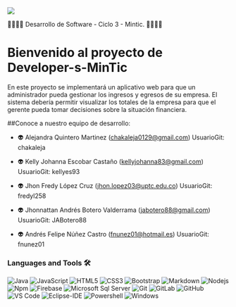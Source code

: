 
<img align="center" src="https://www.software-mantenimiento.com/wp-content/uploads/2021/01/la-diferencia-entre-el-desarrollo-de-software-6.jpg"> 


 🔮🔮🔮🔮 Desarrollo de Software - Ciclo 3 - Mintic. 🔮🔮🔮🔮

# Bienvenido al proyecto  de Developer-s-MinTic 

En este proyecto se implementará un aplicativo web para que un administrador pueda gestionar los ingresos y egresos de su empresa. El sistema debería permitir visualizar los totales de la empresa para que el gerente pueda tomar decisiones sobre la situación financiera.


##Conoce a nuestro equipo de desarrollo:


- 👽 Alejandra Quintero Martinez (chakaleja0129@gmail.com) UsuarioGit: chakaleja

- 👽 Kelly Johanna Escobar Castaño (kellyjohanna83@gmail.com) UsuarioGit: kellyes93

- 👽 Jhon Fredy López Cruz (jhon.lopez03@uptc.edu.co) UsuarioGit: fredyl258

- 👽 Jhonnattan Andrés Botero Valderrama (jabotero88@gmail.com) UsuarioGit: JABotero88

- 👽 Andrés Felipe Núñez Castro (fnunez01@hotmail.es) UsuarioGit: fnunez01


### Languages and Tools 🛠 

![Java](http://img.shields.io/badge/-Java-5B4638?style=flat-square&logo=java&logoColor=ffffff)
![JavaScript](https://img.shields.io/badge/-JavaScript-%23F7DF1C?style=flat-square&logo=javascript&logoColor=000000&labelColor=%23F7DF1C&color=%23FFCE5A)
![HTML5](https://img.shields.io/badge/-HTML5-%23E44D27?style=flat-square&logo=html5&logoColor=ffffff)
![CSS3](https://img.shields.io/badge/-CSS3-%231572B6?style=flat-square&logo=css3)
![Bootstrap](https://img.shields.io/badge/-Bootstrap-563D7C?style=flat-square&logo=Bootstrap)
![Markdown](https://img.shields.io/badge/-Markdown-000000?style=flat-square&logo=markdown)
![Nodejs](https://img.shields.io/badge/-Nodejs-339933?style=flat-square&logo=Node.js&logoColor=ffffff)
![Npm](https://img.shields.io/badge/-npm-CB3837?style=flat-square&logo=npm)
![Firebase](https://img.shields.io/badge/-Firebase-FFCA28?style=flat-square&logo=firebase&logoColor=ffffff)
![Microsoft Sql Server](https://img.shields.io/badge/-Sql%20Server-CC2927?style=flat-square&logo=microsoft-sql-server&logoColor=ffffff)
![Git](https://img.shields.io/badge/-Git-%23F05032?style=flat-square&logo=git&logoColor=%23ffffff)
![GitLab](https://img.shields.io/badge/-GitLab-FCA121?style=flat-square&logo=gitlab)
![GitHub](https://img.shields.io/badge/-GitHub-181717?style=flat-square&logo=github)
![VS Code](http://img.shields.io/badge/-VS%20Code-007ACC?style=flat-square&logo=visual-studio-code&logoColor=ffffff)
![Eclipse-IDE](http://img.shields.io/badge/-Eclipse-2C2255?style=flat-square&logo=eclipse&logoColor=ffffff)
![Powershell](http://img.shields.io/badge/-Powershell-5391FE?style=flat-square&logo=powershell&logoColor=ffffff)
![Windows](http://img.shields.io/badge/-Windows-0078D6?style=flat-square&logo=windows&logoColor=ffffff)


